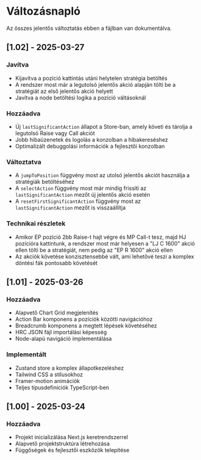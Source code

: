 # Változásnapló

Az összes jelentős változtatás ebben a fájlban van dokumentálva.

## [1.02] - 2025-03-27

### Javítva
- Kijavítva a pozíció kattintás utáni helytelen stratégia betöltés
- A rendszer most már a legutolsó jelentős akció alapján tölti be a stratégiát az első jelentős akció helyett
- Javítva a node betöltési logika a pozíció váltásoknál

### Hozzáadva
- Új `lastSignificantAction` állapot a Store-ban, amely követi és tárolja a legutolsó Raise vagy Call akciót
- Jobb hibaüzenetek és logolás a konzolban a hibakereséshez
- Optimalizált debuggolási információk a fejlesztői konzolban

### Változtatva
- A `jumpToPosition` függvény most az utolsó jelentős akciót használja a stratégiák betöltéséhez
- A `selectAction` függvény most már mindig frissíti az `lastSignificantAction` mezőt új jelentős akció esetén
- A `resetFirstSignificantAction` függvény most az `lastSignificantAction` mezőt is visszaállítja

### Technikai részletek
- Amikor EP pozíció 2bb Raise-t hajt végre és MP Call-t tesz, majd HJ pozícióra kattintunk, a rendszer most már helyesen a "LJ C 1600" akció ellen tölti be a stratégiát, nem pedig az "EP R 1600" akció ellen
- Az akciók követése konzisztensebbé vált, ami lehetővé teszi a komplex döntési fák pontosabb követését

## [1.01] - 2025-03-26

### Hozzáadva
- Alapvető Chart Grid megjelenítés
- Action Bar komponens a pozíciók közötti navigációhoz
- Breadcrumb komponens a megtett lépések követéséhez
- HRC JSON fájl importálási képesség
- Node-alapú navigáció implementálása

### Implementált
- Zustand store a komplex állapotkezeléshez
- Tailwind CSS a stílusokhoz
- Framer-motion animációk
- Teljes típusdefiníciók TypeScript-ben

## [1.00] - 2025-03-24

### Hozzáadva
- Projekt inicializálása Next.js keretrendszerrel
- Alapvető projektstruktúra létrehozása
- Függőségek és fejlesztői eszközök telepítése